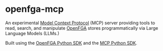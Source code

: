 # openfga-mcp

An experimental [Model Context Protocol](https://modelcontextprotocol.io/) (MCP) server providing tools to read, search, and manipulate [OpenFGA](https://openfga.dev) stores programmatically via Large Language Models (LLMs.)

Built using the [OpenFGA Python SDK](https://github.com/openfga/python-sdk) and the [MCP Python SDK](https://github.com/modelcontextprotocol/python-sdk).
